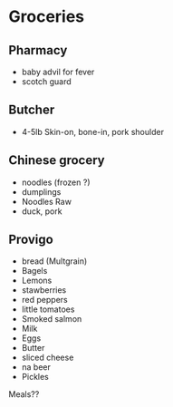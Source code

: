 # Groceries

## Pharmacy

- baby advil for fever
- scotch guard

## Butcher

- 4-5lb Skin-on, bone-in, pork shoulder

## Chinese grocery

- noodles (frozen ?)
- dumplings
- Noodles Raw
- duck, pork

## Provigo

- bread (Multgrain)
- Bagels
- Lemons
- stawberries
- red peppers
- little tomatoes
- Smoked salmon
- Milk
- Eggs
- Butter
- sliced cheese
- na beer
- Pickles

Meals??
